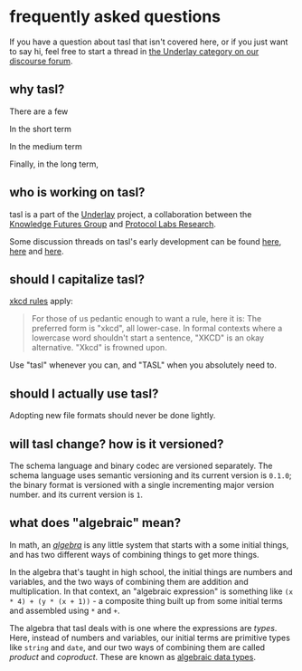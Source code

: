 # frequently asked questions

If you have a question about tasl that isn't covered here, or if you just want to say hi, feel free to start a thread in [the Underlay category on our discourse forum](https://discourse.knowledgefutures.org/c/underlay/6).

## why tasl?

There are a few

In the short term

In the medium term

Finally, in the long term,

## who is working on tasl?

tasl is a part of the [Underlay](https://underlay.org/) project, a collaboration between the [Knowledge Futures Group](https://knowledgefutures.org/) and [Protocol Labs Research](https://research.protocol.ai/).

Some discussion threads on tasl's early development can be found [here](https://discourse.knowledgefutures.org/t/minimum-viable-schemas/293), [here](https://discourse.knowledgefutures.org/t/tasl-feedback/320) and [here](https://discourse.knowledgefutures.org/t/tasl-schema-langauge-updates/332).

## should I capitalize tasl?

[xkcd rules](https://xkcd.com/about/#:~:text=How%20do%20I%20write%20%22xkcd%22%3F) apply:

> For those of us pedantic enough to want a rule, here it is: The preferred form is "xkcd", all lower-case. In formal contexts where a lowercase word shouldn't start a sentence, "XKCD" is an okay alternative. "Xkcd" is frowned upon.

Use "tasl" whenever you can, and "TASL" when you absolutely need to.

## should I actually use tasl?

Adopting new file formats should never be done lightly.

## will tasl change? how is it versioned?

The schema language and binary codec are versioned separately. The schema language uses semantic versioning and its current version is `0.1.0`; the binary format is versioned with a single incrementing major version number. and its current version is `1`.

## what does "algebraic" mean?

In math, an [_algebra_](https://en.wikipedia.org/wiki/Algebra_over_a_field) is any little system that starts with a some initial things, and has two different ways of combining things to get more things.

In the algebra that's taught in high school, the initial things are numbers and variables, and the two ways of combining them are addition and multiplication. In that context, an "algebraic expression" is something like `(x * 4) + (y * (x + 1))` - a composite thing built up from some initial terms and assembled using `*` and `+`.

The algebra that tasl deals with is one where the expressions are _types_. Here, instead of numbers and variables, our initial terms are primitive types like `string` and `date`, and our two ways of combining them are called _product_ and _coproduct_. These are known as [algebraic data types](https://en.wikipedia.org/wiki/Algebraic_data_type).
